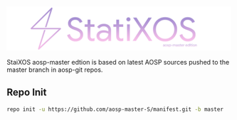 [<center><img src="https://raw.githubusercontent.com/sourajitk/STX-Logo/main/statix-master.png"/></center>]()

StaiXOS aosp-master edtion is based on latest AOSP sources pushed to the master branch in aosp-git repos. 

## Repo Init ##
```bash
repo init -u https://github.com/aosp-master-S/manifest.git -b master
```